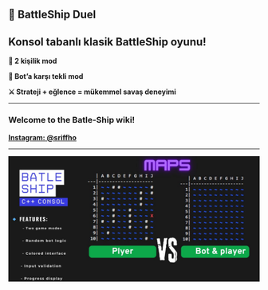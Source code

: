 ## 🚢 BattleShip Duel
## Konsol tabanlı klasik BattleShip oyunu!

**👥 2 kişilik mod**

**🤖 Bot’a karşı tekli mod**

**⚔️ Strateji + eğlence = mükemmel savaş deneyimi**




******
### Welcome to the Batle-Ship wiki!

**[Instagram: @sriffho](https://www.instagram.com/sriffho/profilecard/?igsh=b2kwcWkya3hlMnpn)**
******

![Game foto consol](Batle-ship-img.jpg)
